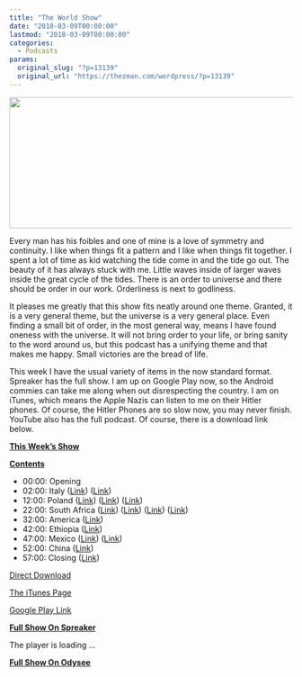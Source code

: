 ```yaml
---
title: "The World Show"
date: "2018-03-09T00:00:00"
lastmod: "2018-03-09T00:00:00"
categories:
  - Podcasts
params:
  original_slug: "?p=13139"
  original_url: "https://thezman.com/wordpress/?p=13139"
---
```


[<img
src="http://thezman.com/wordpress/wp-content/uploads/2018/01/Power-Hour.png"
decoding="async" width="600" height="233" />](http://thezman.com/wordpress/wp-content/uploads/2018/01/Power-Hour.png)

Every man has his foibles and one of mine is a love of symmetry and
continuity. I like when things fit a pattern and I like when things fit
together. I spent a lot of time as kid watching the tide come in and the
tide go out. The beauty of it has always stuck with me. Little waves
inside of larger waves inside the great cycle of the tides. There is an
order to universe and there should be order in our work. Orderliness is
next to godliness.

It pleases me greatly that this show fits neatly around one theme.
Granted, it is a very general theme, but the universe is a very general
place. Even finding a small bit of order, in the most general way, means
I have found oneness with the universe. It will not bring order to your
life, or bring sanity to the word around us, but this podcast has a
unifying theme and that makes me happy. Small victories are the bread of
life.

This week I have the usual variety of items in the now standard format.
Spreaker has the full show. I am up on Google Play now, so the Android
commies can take me along when out disrespecting the country. I am on
iTunes, which means the Apple Nazis can listen to me on their Hitler
phones. Of course, the Hitler Phones are so slow now, you may never
finish. YouTube also has the full podcast. Of course, there is a
download link below.

**<u>This Week’s Show</u>**

**<u>Contents</u>**

-   00:00: Opening
-   02:00: Italy (<a
    href="https://theintercept.com/2018/03/06/landslide-win-italian-candidate-promised-defend-white-race/"
    rel="noopener" target="_blank">Link</a>) (<a
    href="https://www.theguardian.com/world/ng-interactive/2018/mar/05/italian-elections-2018-full-results-renzi-berlusconi"
    rel="noopener" target="_blank">Link</a>)
-   12:00: Poland (<a
    href="https://www.yahoo.com/news/polish-jews-stunned-scared-eruption-anti-semitism-125719594.html"
    rel="noopener" target="_blank">Link</a>) (<a
    href="https://www.yahoo.com/news/polish-pm-draws-ire-claim-jewish-holocaust-perpetrators-162705920.html"
    rel="noopener" target="_blank">Link</a>) (<a
    href="https://www.reuters.com/article/us-poland-germany-reparations/polish-lawmaker-due-reparations-from-germany-could-stand-at-850-billion-idUSKCN1GE1NC"
    rel="noopener" target="_blank">Link</a>)
-   22:00: South Africa (<a
    href="http://www.dailymail.co.uk/news/article-5443599/White-South-African-farmers-removed-land.html"
    rel="noopener" target="_blank">Link</a>) (<a
    href="https://www.cfr.org/blog/ramaphosa-confronts-land-reform-south-africa"
    rel="noopener" target="_blank">Link</a>) (<a
    href="http://www.foxnews.com/politics/2018/03/02/schumer-slammed-for-citing-skin-color-in-vote-against-white-judicial-nominee.html"
    rel="noopener" target="_blank">Link</a>)
    (<a href="http://thermidormag.com/zero-day-for-south-africa/"
    rel="noopener" target="_blank">Link</a>)
-   32:00: America
    (<a href="http://dailycaller.com/author/luke-rosiak/" rel="noopener"
    target="_blank">Link</a>)
-   42:00: Ethiopia (<a
    href="https://www.bloomberg.com/news/features/2018-03-02/china-is-turning-ethiopia-into-a-giant-fast-fashion-factory"
    rel="noopener" target="_blank">Link</a>)
-   47:00: Mexico
    (<a href="http://www.bbc.com/news/world-latin-america-43275336"
    rel="noopener" target="_blank">Link</a>) (<a
    href="https://www.npr.org/sections/health-shots/2018/03/06/590923149/jump-in-overdoses-shows-opioid-epidemic-has-worsened"
    rel="noopener" target="_blank">Link</a>)
-   52:00: China (<a
    href="https://www.economist.com/news/leaders/21737517-it-bet-china-would-head-towards-democracy-and-market-economy-gamble-has-failed-how"
    rel="noopener" target="_blank">Link</a>)
-   57:00: Closing (<a
    href="https://www.thesun.co.uk/news/5744236/mortar-bomb-sex-toy-woman-dead-arequipa-peru/"
    rel="noopener" target="_blank">Link</a>)

<a
href="https://api.spreaker.com/download/episode/14238518/ep_35_the_world_show.mp3"
rel="noopener" target="_blank">Direct Download</a>

<a
href="https://itunes.apple.com/us/podcast/the-z-blog-power-hour/id1262799640?mt=2"
rel="noopener" target="_blank">The iTunes Page</a>

<a
href="https://playmusic.app.goo.gl/?ibi=com.google.PlayMusic&amp;isi=691797987&amp;ius=googleplaymusic&amp;link=https://play.google.com/music/m/Ign2aae4ofqi7ih4zik5ipqtv3y?t%3DThe_Z_Blog_Power_Hour%26pcampaignid%3DMKT-na-all-co-pr-mu-pod-16"
rel="noopener" target="_blank">Google Play Link</a>

**<u>Full Show On Spreaker</u>**

The player is loading ...

<span class="widget_spinner dark"></span>

**<u>Full Show On Odysee</u>**
